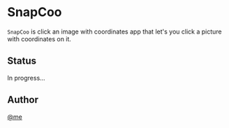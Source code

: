 # SnapCoo

`SnapCoo` is click an image with coordinates app that let's you click a picture with coordinates on it.

## Status

In progress...

## Author

[@me](https://bit.ly/ElvEnCo)
